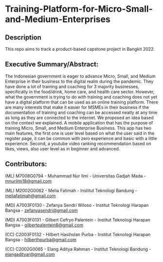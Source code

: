 # Training-Platform-for-Micro-Small-and-Medium-Enterprises

## Description
This repo aims to track a product-based capstone project in Bangkit 2022.

## Executive Summary/Abstract: 

The Indonesian government is eager to advance Micro, Small, and Medium Enterprise in their business to the digital realm during the pandemic. They have done a lot of training and coaching for 3 majority businesses, specifically in the food/drink, home care, and health care sector. However, what the government is trying to do with training and coaching does not yet have a digital platform that can be used as an online training platform. There are many interests that make it easier for MSMEs in their business if the documentation of training and coaching can be accessed neatly at any time as long as they are connected to the internet. We proposed an idea based on the context we explained. A mobile application that has the purpose of training Micro, Small, and Medium Enterprise Business. This app has two main features, the first one is user level based on what the user said in the register page, it can be common with zero experience and basic with a little experience. Second, a youtube video ranking recommendation based on likes, views, also user level as in beginner and advanced. 

## Contributors:

(ML) M7008G0794 - Muhammad Nur Ilmi - Universitas Gadjah Mada - mnurilmi18@gmail.com

(ML) M2002G0062 - Melia Fatimah - Institut Teknologi Bandung - meliafatimah@gmail.com

(MD) A7003F0130 - Zefanya Sendri Wiloso - Institut Teknologi Harapan Bangsa - zefanyasendri@gmail.com

(MD) A7003F0131 - Gilbert Cefryo Palentein - Institut Teknologi Harapan Bangsa - gilbertpalentein8@gmail.com

(CC) C2003F0132 - Hilbert Hasiholan Purba  - Institut Teknologi Harapan Bangsa - hilberthpurba@gmail.com

(CC) C2002G0065 - Elang Aditya Rahman  - Institut Teknologi Bandung - elangadityar@gmail.com
